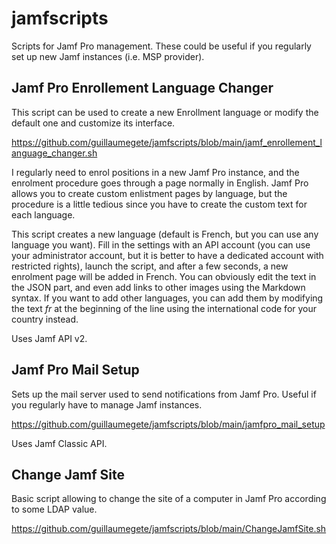 # jamfscripts
Scripts for Jamf Pro management. These could be useful if you regularly set up new Jamf instances (i.e. MSP provider).

## Jamf Pro Enrollement Language Changer 
This script can be used to create a new Enrollment language or modify the default one and customize its interface.

https://github.com/guillaumegete/jamfscripts/blob/main/jamf_enrollement_language_changer.sh

I regularly need to enrol positions in a new Jamf Pro instance, and the enrolment procedure goes through a page normally in English. Jamf Pro allows you to create custom enlistment pages by language, but the procedure is a little tedious since you have to create the custom text for each language. 

This script creates a new language (default is French, but you can use any language you want). Fill in the settings with an API account (you can use your administrator account, but it is better to have a dedicated account with restricted rights), launch the script, and after a few seconds, a new enrolment page will be added in French. You can obviously edit the text in the JSON part, and even add links to other images using the Markdown syntax. If you want to add other languages, you can add them by modifying the text _fr_ at the beginning of the line using the international code for your country instead.

Uses Jamf API v2.

## Jamf Pro Mail Setup

Sets up the mail server used to send notifications from Jamf Pro. Useful if you regularly have to manage Jamf instances.

https://github.com/guillaumegete/jamfscripts/blob/main/jamfpro_mail_setup

Uses Jamf Classic API.

## Change Jamf Site

Basic script allowing to change the site of a computer in Jamf Pro according to some LDAP value.

https://github.com/guillaumegete/jamfscripts/blob/main/ChangeJamfSite.sh

